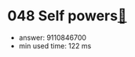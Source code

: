048 Self powers[:link:](http://projecteuler.net/problem=48)  
========================

- answer: 9110846700 
- min used time: 122 ms


